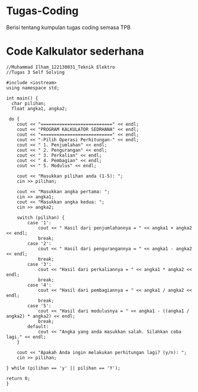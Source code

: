 # Tugas-Coding
Berisi tentang kumpulan tugas coding semasa TPB
# Code Kalkulator sederhana
    //Muhammad Ilham_122130031_Teknik Elektro
    //Tugas 3 Self Solving

    #include <iostream>
    using namespace std;

    int main() {
      char pilihan;
      float angka1, angka2;
    
     do {
        cout << "===========================" << endl;
        cout << "PROGRAM KALKULATOR SEDRHANA" << endl;
        cout << "===========================" << endl;
        cout << "-Pilih Operasi Perhitungan-" << endl;
        cout << " 1. Penjumlahan" << endl;
        cout << " 2. Pengurangan" << endl;
        cout << " 3. Perkalian" << endl;
        cout << " 4. Pembagian" << endl;
        cout << " 5. Modulus" << endl;

        cout << "Masukkan pilihan anda (1-5): ";
        cin >> pilihan;

        cout << "Masukkan angka pertama: ";
        cin >> angka1;
        cout << "Masukkan angka kedua: ";
        cin >> angka2;

        switch (pilihan) {
            case '1':
                cout << " Hasil dari penjumlahannya = " << angka1 + angka2 << endl;
                break;
            case '2':
                cout << " Hasil dari pengurangannya = " << angka1 - angka2 << endl;
                break;
            case '3':
                cout << "Hasil dari perkaliannya = " << angka1 * angka2 << endl;
                break;
            case '4':
                cout << "Hasil dari pembagiannya = " << angka1 / angka2 << endl;
                break;
            case '5':
                cout << "Hasil dari modulusnya = " << angka1 - ((angka1 / angka2) * angka2) << endl;
                break;
            default:
                cout << "Angka yang anda masukkan salah. Silahkan coba lagi." << endl;
        }

        cout << "Apakah Anda ingin melakukan perhitungan lagi? (y/n): ";
        cin >> pilihan;
        
    } while (pilihan == 'y' || pilihan == 'Y');

    return 0;
    }
